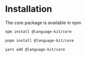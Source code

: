 # Installation

The core package is available in npm

```bash
npm install @language-kit/core
```

```bash
pnpm install @language-kit/core
```

```bash
yarn add @language-kit/core
```